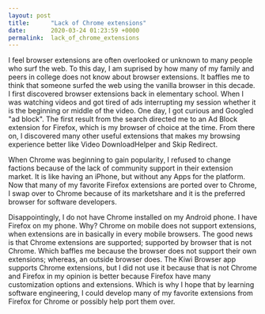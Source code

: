 ```yaml
---
layout: post
title:      "Lack of Chrome extensions"
date:       2020-03-24 01:23:59 +0000
permalink:  lack_of_chrome_extensions
---
```


I feel browser extensions are often overlooked or unknown to many people who surf the web. To this day, I am suprised by how many of my family and peers in college does not know about browser extensions. It baffles me to think that someone surfed the web using the vanilla browser in this decade. I first discovered browser extensions back in elementary school. When I was watching videos and got tired of ads interrupting my session whether it is the beginning or middle of the video. One day, I got curious and Googled "ad block". The first result from the search directed me to an Ad Block extension for Firefox, which is my browser of choice at the time. From there on, I discovered many other useful extensions that makes my browsing experience better like Video DownloadHelper and Skip Redirect. 

When Chrome was beginning to gain popularity, I refused to change factions because of the lack of community support in their extension market. It is like having an iPhone, but without any Apps for the platform. Now that many of my favorite Firefox extensions are ported over to Chrome, I swap over to Chrome because of its marketshare and it is the preferred browser for software developers.

Disappointingly, I do not have Chrome installed on my Android phone. I have Firefox on my phone. Why? Chrome on mobile does not support extensions, when extensions are in basically in every mobile browsers. The good news is that Chrome extensions are supported; supported by browser that is not Chrome. Which baffles me because the browser does not support their own extensions; whereas, an outside browser does. The Kiwi Browser app supports Chrome extensions, but I did not use it because that is not Chrome and Firefox in my opinion is better because Firefox have many customization options and extensions. Which is why I hope that by learning software engineering, I could develop many of my favorite extensions from Firefox for Chrome or possibly help port them over.
